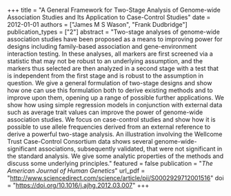+++
title = "A General Framework for Two-Stage Analysis of Genome-wide Association Studies and Its Application to Case-Control Studies"
date = 2012-01-01
authors = ["James M S Wason", "Frank Dudbridge"]
publication_types = ["2"]
abstract = "Two-stage analyses of genome-wide association studies have been proposed as a means to improving power for designs including family-based association and gene-environment interaction testing. In these analyses, all markers are first screened via a statistic that may not be robust to an underlying assumption, and the markers thus selected are then analyzed in a second stage with a test that is independent from the first stage and is robust to the assumption in question. We give a general formulation of two-stage designs and show how one can use this formulation both to derive existing methods and to improve upon them, opening up a range of possible further applications. We show how using simple regression models in conjunction with external data such as average trait values can improve the power of genome-wide association studies. We focus on case-control studies and show how it is possible to use allele frequencies derived from an external reference to derive a powerful two-stage analysis. An illustration involving the Wellcome Trust Case-Control Consortium data shows several genome-wide-significant associations, subsequently validated, that were not significant in the standard analysis. We give some analytic properties of the methods and discuss some underlying principles."
featured = false
publication = "*The American Journal of Human Genetics*"
url_pdf = "http://www.sciencedirect.com/science/article/pii/S0002929712001516"
doi = "https://doi.org/10.1016/j.ajhg.2012.03.007"
+++


